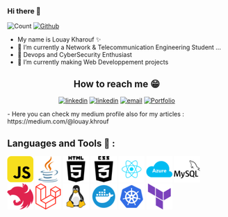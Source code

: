 ### Hi there 👋
![Count](https://visitor-badge.laobi.icu/badge?page_id=Louaykharouf26.Louaykharouf26) [![Github](https://img.shields.io/github/followers/Louaykharouf26?label=Follow&style=social)](https://github.com/Louaykharouf26)


- My name is Louay Kharouf ✨
- 🔭 I’m currently a Network & Telecommunication Engineering Student  ...
- 🌱  Devops and CyberSecurity Enthusiast 
- 👯 I’m currently making Web Developpement projects 

<h2 align="center">
    <b>How to reach me 😁</b>
</h2>
<p align="center"><a href="https://www.linkedin.com/in/louay-k-77072083/" ><img src='https://i.imgur.com/vyL2VRi.png' alt='linkedin' height='40' ></a>
<a href="https://www.facebook.com/louay.kharouf" align="center" ><img src='https://i.imgur.com/wdFw6N0.png' alt='linkedin' height='40' ></a>
<a href="mailto:louaykharouf@gmail.com" align="center" ><img src='https://user-images.githubusercontent.com/59792971/164092165-318b4325-304b-4b3e-8143-eb8906976e4d.png' alt='email' height='40'></a>
<a href="https://louaykharouf.netlify.app/" align="center" ><img src='https://user-images.githubusercontent.com/59792971/164092695-39033b7c-6d7a-4519-b8d5-3a4cd59ee1bc.png' alt='Portfolio' height='40'></a>

</p>
- Here you can check my medium profile also for my articles : https://medium.com/@louay.khrouf 

## Languages and Tools 🔨 :
<p align="left">
<img width="60" height="60" alt="javascript" src="./icons/javascript-svgrepo-com.svg" />
<img width="60" height="60" alt="java" src="./icons/java-svgrepo-com.svg">
<img width="60" height="60" alt="html" src="./icons/html5-01-svgrepo-com.svg" />
<img width="60" height="60" alt="css" src="./icons/css3-01-svgrepo-com.svg" />
<img width="60" height="60" alt="react" src="./icons/react-javascript-js-framework-facebook-svgrepo-com.svg" />
<img width="60" height="60" alt="azure" src="./icons/microsoft-azure-svgrepo-com.svg" />
<img width="60" height="60" alt="mysql" src="./icons/mysql-svgrepo-com.svg" />
<img width="60" height="60" alt="nestjs" src="./icons/nestjs-svgrepo-com.svg" />
<img width="60" height="60" alt="laravel" src="./icons/laravel-svgrepo-com.svg" />
<img width="60" height="60" alt="linux" src="./icons/linux-svgrepo-com.svg" />
<img width="60" height="60" alt="docker" src="./icons/docker-svgrepo-com.svg" />
<img width="60" height="60" alt="k8s" src="./icons/kubernetes-svgrepo-com.svg" />
<img width="60" height="60" alt="terraform" src="./icons/terraform-svgrepo-com.svg" />

<br />
<br />
